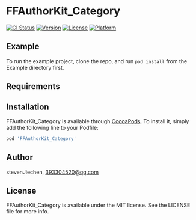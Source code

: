 # FFAuthorKit_Category

[![CI Status](https://img.shields.io/travis/stevenJiechen/FFAuthorKit_Category.svg?style=flat)](https://travis-ci.org/stevenJiechen/FFAuthorKit_Category)
[![Version](https://img.shields.io/cocoapods/v/FFAuthorKit_Category.svg?style=flat)](https://cocoapods.org/pods/FFAuthorKit_Category)
[![License](https://img.shields.io/cocoapods/l/FFAuthorKit_Category.svg?style=flat)](https://cocoapods.org/pods/FFAuthorKit_Category)
[![Platform](https://img.shields.io/cocoapods/p/FFAuthorKit_Category.svg?style=flat)](https://cocoapods.org/pods/FFAuthorKit_Category)

## Example

To run the example project, clone the repo, and run `pod install` from the Example directory first.

## Requirements

## Installation

FFAuthorKit_Category is available through [CocoaPods](https://cocoapods.org). To install
it, simply add the following line to your Podfile:

```ruby
pod 'FFAuthorKit_Category'
```

## Author

stevenJiechen, 393304520@qq.com

## License

FFAuthorKit_Category is available under the MIT license. See the LICENSE file for more info.
